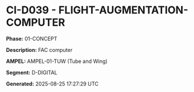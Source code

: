 # CI-D039 - FLIGHT-AUGMENTATION-COMPUTER

**Phase:** 01-CONCEPT

**Description:** FAC computer

**AMPEL:** AMPEL-01-TUW (Tube and Wing)

**Segment:** D-DIGITAL

**Generated:** 2025-08-25 17:27:29 UTC

